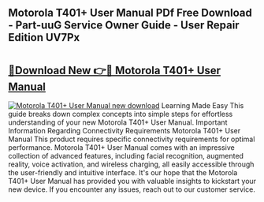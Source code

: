 ## Motorola T401+ User Manual PDf Free Download - Part-uuG Service Owner Guide - User Repair Edition UV7Px

# <h2><a href="http://cf22153.oget.top/?id=Motorola+T401%2b+User+Manual">🔗Download New 👉🔴 Motorola T401+ User Manual</a></h2>

[![Motorola T401+ User Manual new download](https://i.imgur.com/5g1atiW.png)](http://cf22153.oget.top/?id=Motorola+T401%2b+User+Manual)
Learning Made Easy This guide breaks down complex concepts into simple steps for effortless understanding of your new Motorola T401+ User Manual. Important Information Regarding Connectivity Requirements Motorola T401+ User Manual This product requires specific connectivity requirements for optimal performance. Motorola T401+ User Manual comes with an impressive collection of advanced features, including facial recognition, augmented reality, voice activation, and wireless charging, all easily accessible through the user-friendly and intuitive interface. It's our hope that the Motorola T401+ User Manual has provided you with valuable insights to kickstart your new device. If you encounter any issues, reach out to our customer service.
